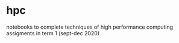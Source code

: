 # hpc
notebooks to complete techniques of high performance computing assigments in term 1 (sept-dec 2020)
